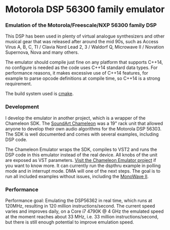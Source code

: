 # Motorola DSP 56300 family emulator

### Emulation of the Motorola/Freescale/NXP 56300 family DSP

This DSP has been used in plenty of virtual analogue synthesizers and other musical gear that was released after around the mid 90s, such as Access Virus A, B, C, TI / Clavia Nord Lead 2, 3 / Waldorf Q, Microwave II / Novation Supernova, Nova and many others.

The emulator should compile just fine on any platform that supports C++14, no configure is needed as the code uses C++14 standard data types. For performance reasons, it makes excessive use of C++14 features, for example to parse opcode definitions at compile time, so C++14 is a strong requirement.

The build system used is [cmake](https://cmake.org/).

### Development
I  develop the emulator in another project, which is a wrapper of the Chameleon SDK. The [SoundArt Chameleon](https://www.chameleon.synth.net/english/index.shtml) was a 19" rack unit that allowed anyone to develop their own audio algorithms for the Motorola DSP 56303. The SDK is well documented and comes with several examples, including DSP code.

The Chameleon Emulator wraps the SDK, compiles to VST2 and runs the DSP code in this emulator instead of the real device. All knobs of the unit are exposed as VST parameters. [Visit the Chameleon Emulator project](https://github.com/Lyve1981/chameleonEmulator/) if you want to know more.
It can currently run the dspthru example in polling mode and in interrupt mode. DMA will one of the next steps. The goal is to run all included examples without issues, including the [MonoWave II](https://www.chameleon.synth.net/english/skins/monowave2/).

### Performance

Performance goal: Emulating the DSP56362 in real time, which runs at 120MHz, resulting in 120 million instructions/second. The current speed varies and improves daily, on a Core i7 4790K @ 4 GHz the emulated speed at the moment reaches about 33 MHz, i.e. 33 million instructions/second, but there is still enough potential to improve emulation speed.
